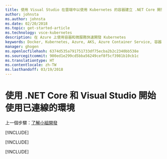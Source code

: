 ```yaml
---
title: 使用 Visual Studio 在雲端中以使用 Kubernetes 的容器建立 .NET Core 開發環境 - 步驟 7 - 摘要 | Microsoft Docs
author: johnsta
ms.author: johnsta
ms.date: 02/20/2018
ms.topic: get-started-article
ms.technology: vsce-kubernetes
description: 在 Azure 上使用容器和微服務快速開發 Kubernetes
keywords: Docker, Kubernetes, Azure, AKS, Azure Container Service, 容器
manager: ghogen
ms.openlocfilehash: 6374d535a791751733df75ecba2b2c2340bb538e
ms.sourcegitcommit: 900ed1e299cd5bba56249cef8f5cf3981b10cb1c
ms.translationtype: HT
ms.contentlocale: zh-TW
ms.lasthandoff: 03/19/2018
---
```

# <a name="get-started-on-connected-environment-with-net-core-and-visual-studio"></a>使用 .NET Core 和 Visual Studio 開始使用已連線的環境

上一個步驟：[了解小組開發](get-started-netcore-visualstudio-06.md)

[!INCLUDE[](includes/well-done.md)]

[!INCLUDE[](includes/take-survey.md)]

[!INCLUDE[](includes/clean-up.md)]
 